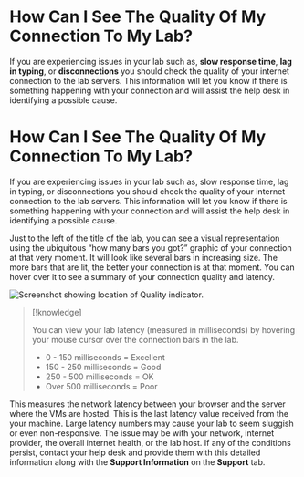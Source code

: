 # How Can I See The Quality Of My Connection To My Lab?

If you are experiencing issues in your lab such as, **slow response time**, **lag in typing**, or **disconnections** you should check the quality of your internet connection to the lab servers. This information will let you know if there is something happening with your connection and will assist the help desk in identifying a possible cause.

# How Can I See The Quality Of My Connection To My Lab?

If you are experiencing issues in your lab such as, slow response time, lag in typing, or disconnections you should check the quality of your internet connection to the lab servers. This information will let you know if there is something happening with your connection and will assist the help desk in identifying a possible cause.

Just to the left of the title of the lab, you can see a visual representation using the ubiquitous “how many bars you got?” graphic of your connection at that very moment. It will look like several bars in increasing size. The more bars that are lit, the better your connection is at that moment. You can hover over it to see a summary of your connection quality and latency. 

![Screenshot showing location of Quality indicator.](../../images/IDLxConnectionIndicator.png "Connection Quality Indicator")

>[!knowledge] 
>
> You can view your lab latency (measured in milliseconds) by hovering your mouse cursor over the connection bars in the lab. 
>
>- 0 - 150 milliseconds = Excellent
>- 150 - 250 milliseconds = Good
>- 250 - 500 milliseconds = OK
>- Over 500 milliseconds = Poor

This measures the network latency between your browser and the server where the VMs are hosted. This is the last latency value received from the your machine. Large latency numbers may cause your lab to seem sluggish or even non-responsive. The issue may be with your network, internet provider, the overall internet health, or the lab host. If any of the conditions persist, contact your help desk and provide them with this detailed information along with the **Support Information** on the **Support** tab.
